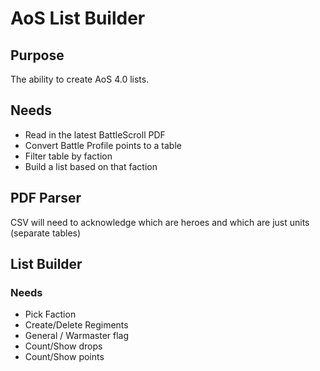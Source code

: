 # AoS List Builder

## Purpose
The ability to create AoS 4.0 lists.

## Needs
* Read in the latest BattleScroll PDF
* Convert Battle Profile points to a table
* Filter table by faction
* Build a list based on that faction

## PDF Parser
CSV will need to acknowledge which are heroes and which are just units (separate tables)

## List Builder
### Needs
* Pick Faction
* Create/Delete Regiments
* General / Warmaster flag
* Count/Show drops
* Count/Show points
